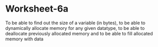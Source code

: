 # Worksheet-6a

To be able to find out the size of a variable (in bytes), to be able to dynamically allocate memory for any given datatype, to be able to deallocate previously allocated memory and to be able to fill allocated memory with data

